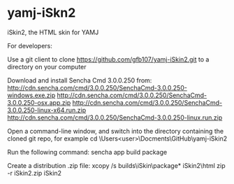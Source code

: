 yamj-iSkn2
==========

iSkin2, the HTML skin for YAMJ

For developers:

Use a git client to clone https://github.com/gfb107/yamj-iSkin2.git to a directory on your computer

Download and install Sencha Cmd 3.0.0.250 from:
	http://cdn.sencha.com/cmd/3.0.0.250/SenchaCmd-3.0.0.250-windows.exe.zip
	http://cdn.sencha.com/cmd/3.0.0.250/SenchaCmd-3.0.0.250-osx.app.zip
	http://cdn.sencha.com/cmd/3.0.0.250/SenchaCmd-3.0.0.250-linux-x64.run.zip
	http://cdn.sencha.com/cmd/3.0.0.250/SenchaCmd-3.0.0.250-linux.run.zip

Open a command-line window, and switch into the directory containing the cloned git repo, for example
	cd \Users\<user>\Docments\GitHub\yamj-iSkin2

Run the following command:
	sencha app build package
	
Create a distribution .zip file:
	xcopy /s builds\iSkin\package\* iSkin2\html
	zip -r iSkin2.zip iSkin2
